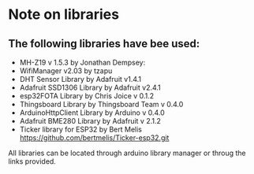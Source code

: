 # Note on libraries

## The following libraries have bee used:

* MH-Z19 v 1.5.3 by Jonathan Dempsey:
* WifiManager v2.03 by tzapu
* DHT Sensor Library by Adafruit v1.4.1
* Adafruit SSD1306 Library by Adafruit v2.4.1
* esp32FOTA Library by Chris Joice v 0.1.2
* Thingsboard Library by Thingsboard Team v 0.4.0
* ArduinoHttpClient Library by Arduino v 0.4.0
* Adafruit BME280 Library by Adafruit v 2.1.2
* Ticker library for ESP32 by Bert Melis https://github.com/bertmelis/Ticker-esp32.git

All libraries can be located through arduino library manager or throug the links provided.
